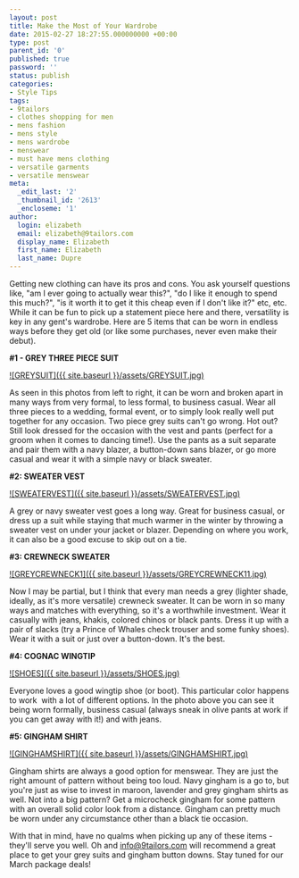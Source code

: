 ```yaml
---
layout: post
title: Make the Most of Your Wardrobe
date: 2015-02-27 18:27:55.000000000 +00:00
type: post
parent_id: '0'
published: true
password: ''
status: publish
categories:
- Style Tips
tags:
- 9tailors
- clothes shopping for men
- mens fashion
- mens style
- mens wardrobe
- menswear
- must have mens clothing
- versatile garments
- versatile menswear
meta:
  _edit_last: '2'
  _thumbnail_id: '2613'
  _encloseme: '1'
author:
  login: elizabeth
  email: elizabeth@9tailors.com
  display_name: Elizabeth
  first_name: Elizabeth
  last_name: Dupre
---
```

Getting new clothing can have its pros and cons. You ask yourself questions like, "am I ever going to actually wear this?", "do I like it enough to spend this much?", "is it worth it to get it this cheap even if I don't like it?" etc, etc. While it can be fun to pick up a statement piece here and there, versatility is key in any gent's wardrobe. Here are 5 items that can be worn in endless ways before they get old (or like some purchases, never even make their debut).

**#1 - GREY THREE PIECE SUIT**

[![GREYSUIT]({{ site.baseurl }}/assets/GREYSUIT.jpg)](http://blog.9tailors.com/uploads/GREYSUIT.jpg)

As seen in this photos from left to right, it can be worn and broken apart in many ways from very formal, to less formal, to business casual. Wear all three pieces to a wedding, formal event, or to simply look really well put together for any occasion. Two piece grey suits can't go wrong. Hot out? Still look dressed for the occasion with the vest and pants (perfect for a groom when it comes to dancing time!). Use the pants as a suit separate and pair them with a navy blazer, a button-down sans blazer, or go more casual and wear it with a simple navy or black sweater.

**#2: SWEATER VEST**

[![SWEATERVEST]({{ site.baseurl }}/assets/SWEATERVEST.jpg)](http://blog.9tailors.com/uploads/SWEATERVEST.jpg)

A grey or navy sweater vest goes a long way. Great for business casual, or dress up a suit while staying that much warmer in the winter by throwing a sweater vest on under your jacket or blazer. Depending on where you work, it can also be a good excuse to skip out on a tie.

**#3: CREWNECK SWEATER**

[![GREYCREWNECK1]({{ site.baseurl }}/assets/GREYCREWNECK11.jpg)](http://blog.9tailors.com/uploads/GREYCREWNECK11.jpg)

Now I may be partial, but I think that every man needs a grey (lighter shade, ideally, as it's more versatile) crewneck sweater. It can be worn in so many ways and matches with everything, so it's a worthwhile investment. Wear it casually with jeans, khakis, colored chinos or black pants. Dress it up with a pair of slacks (try a Prince of Whales check trouser and some funky shoes). Wear it with a suit or just over a button-down. It's the best.

**#4: COGNAC WINGTIP**

[![SHOES]({{ site.baseurl }}/assets/SHOES.jpg)](http://blog.9tailors.com/uploads/SHOES.jpg)

Everyone loves a good wingtip shoe (or boot). This particular color happens to work  with a lot of different options. In the photo above you can see it being worn formally, business casual (always sneak in olive pants at work if you can get away with it!) and with jeans.

**#5: GINGHAM SHIRT**

[![GINGHAMSHIRT]({{ site.baseurl }}/assets/GINGHAMSHIRT.jpg)](http://blog.9tailors.com/uploads/GINGHAMSHIRT.jpg)

Gingham shirts are always a good option for menswear. They are just the right amount of pattern without being too loud. Navy gingham is a go to, but you're just as wise to invest in maroon, lavender and grey gingham shirts as well. Not into a big pattern? Get a microcheck gingham for some pattern with an overall solid color look from a distance. Gingham can pretty much be worn under any circumstance other than a black tie occasion.

With that in mind, have no qualms when picking up any of these items - they'll serve you well. Oh and [info@9tailors.com](mailto:info@9tailors.com) will recommend a great place to get your grey suits and gingham button downs. Stay tuned for our March package deals!